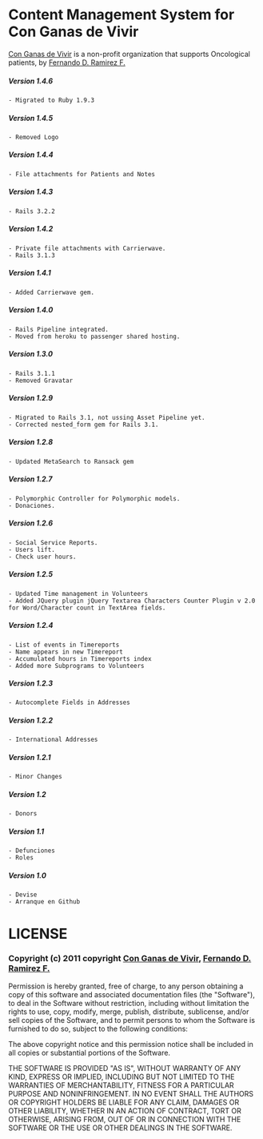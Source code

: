 # Content Management System for Con Ganas de Vivir

[Con Ganas de Vivir](http://www.conganas.org.mx) is a non-profit organization that supports Oncological patients, by [Fernando D. Ramirez F.](http://revomx.com/blog)

##### Version 1.4.6
	- Migrated to Ruby 1.9.3

##### Version 1.4.5
	- Removed Logo

##### Version 1.4.4
	- File attachments for Patients and Notes

##### Version 1.4.3
	- Rails 3.2.2
	
##### Version 1.4.2
	- Private file attachments with Carrierwave.
	- Rails 3.1.3

##### Version 1.4.1
	- Added Carrierwave gem.

##### Version 1.4.0
	- Rails Pipeline integrated.
	- Moved from heroku to passenger shared hosting.

##### Version 1.3.0
	- Rails 3.1.1
	- Removed Gravatar

##### Version 1.2.9
	- Migrated to Rails 3.1, not ussing Asset Pipeline yet.
	- Corrected nested_form gem for Rails 3.1.

##### Version 1.2.8
	- Updated MetaSearch to Ransack gem

##### Version 1.2.7
	- Polymorphic Controller for Polymorphic models.
	- Donaciones.
	
##### Version 1.2.6
	- Social Service Reports.
	- Users lift.
	- Check user hours.
	
##### Version 1.2.5
 	- Updated Time management in Volunteers
 	- Added JQuery plugin jQuery Textarea Characters Counter Plugin v 2.0 for Word/Character count in TextArea fields.

##### Version 1.2.4
 	- List of events in Timereports
 	- Name appears in new Timereport
 	- Accumulated hours in Timereports index
 	- Added more Subprograms to Volunteers

##### Version 1.2.3
 	- Autocomplete Fields in Addresses

##### Version 1.2.2
 	- International Addresses
 	
##### Version 1.2.1
 	- Minor Changes

##### Version 1.2
 	- Donors
 
##### Version 1.1
 	- Defunciones
 	- Roles
 	
##### Version 1.0
 	- Devise
 	- Arranque en Github

# LICENSE

### Copyright (c) 2011 copyright [Con Ganas de Vivir](http://www.conganas.org.mx), [Fernando D. Ramirez F.](http://revomx.com/blog)

Permission is hereby granted, free of charge, to any person obtaining a copy of this software and associated documentation files (the "Software"), to deal in the Software without restriction, including without limitation the rights to use, copy, modify, merge, publish, distribute, sublicense, and/or sell copies of the Software, and to permit persons to whom the Software is furnished to do so, subject to the following conditions:

The above copyright notice and this permission notice shall be included in all copies or substantial portions of the Software.

THE SOFTWARE IS PROVIDED "AS IS", WITHOUT WARRANTY OF ANY KIND, EXPRESS OR IMPLIED, INCLUDING BUT NOT LIMITED TO THE WARRANTIES OF MERCHANTABILITY, FITNESS FOR A PARTICULAR PURPOSE AND NONINFRINGEMENT. IN NO EVENT SHALL THE AUTHORS OR COPYRIGHT HOLDERS BE LIABLE FOR ANY CLAIM, DAMAGES OR OTHER LIABILITY, WHETHER IN AN ACTION OF CONTRACT, TORT OR OTHERWISE, ARISING FROM, OUT OF OR IN CONNECTION WITH THE SOFTWARE OR THE USE OR OTHER DEALINGS IN THE SOFTWARE.